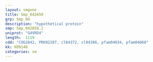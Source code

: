 ```yaml
---
layout: smgene
title: Smp_042650
grp: Smp_04
description: "hypothetical protein"
smp: Smp_042650.1
uniprot: "G4VRD4"
length:  1119
cdd: "COG2042, PRK02287, cl04372, cl04386, pfam04034, pfam04068"
kk: K09140
categories: sm
---
```

